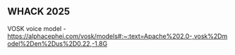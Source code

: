 ## WHACK 2025

VOSK voice model - https://alphacephei.com/vosk/models#:~:text=Apache%202.0-,vosk%2Dmodel%2Den%2Dus%2D0.22,-1.8G